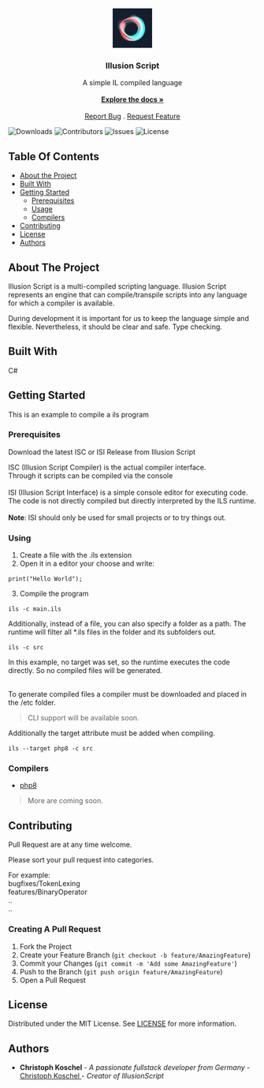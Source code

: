 ﻿<br/>
<p align="center">
  <a href="https://github.com/christoph-koschel/illusion-script">
    <img src="images/logo.png" alt="Logo" width="80" height="80">
  </a>

<h3 align="center">Illusion Script</h3>

  <p align="center">
    A simple IL compiled language
    <br/>
    <br/>
    <a href="https://github.com/christoph-koschel/illusion-script"><strong>Explore the docs »</strong></a>
    <br/>
    <br/>
    <a href="https://github.com/christoph-koschel/illusion-script/issues">Report Bug</a>
    .
    <a href="https://github.com/christoph-koschel/illusion-script/issues">Request Feature</a>
  </p>
</p>

![Downloads](https://img.shields.io/github/downloads/christoph-koschel/illusion-script/total) ![Contributors](https://img.shields.io/github/contributors/christoph-koschel/illusion-script?color=dark-green) ![Issues](https://img.shields.io/github/issues/christoph-koschel/illusion-script) ![License](https://img.shields.io/github/license/christoph-koschel/illusion-script)

## Table Of Contents

* [About the Project](#about-the-project)
* [Built With](#built-with)
* [Getting Started](#getting-started)
    * [Prerequisites](#prerequisites)
    * [Usage](#usage)
    * [Compilers](#compilers)
* [Contributing](#contributing)
* [License](#license)
* [Authors](#authors)

## About The Project

Illusion Script is a multi-compiled scripting language. Illusion Script represents an engine that can compile/transpile scripts into any language for which a compiler is available.

During development it is important for us to keep the language simple and flexible. Nevertheless, it should be clear and safe. Type checking.
## Built With

C#

## Getting Started

This is an example to compile a ils program

### Prerequisites

Download the latest ISC or ISI Release from Illusion Script

ISC (Illusion Script Compiler) is the actual compiler interface.<br>
Through it scripts can be compiled via the console<br>
<br>
ISI (Illusion Script Interface) is a simple console editor for executing code. The code is not directly compiled but directly interpreted by the ILS runtime.<br>
<br>
**Note**: ISI should only be used for small projects or to try things out.

### Using

1. Create a file with the .ils extension
2. Open it in a editor your choose and write:

```
print("Hello World");
```

3. Compile the program

```
ils -c main.ils
```

Additionally, instead of a file, you can also specify a folder as a path. The runtime will filter all *.ils files in the folder and its subfolders out.

```
ils -c src
```

In this example, no target was set, so the runtime executes the code directly.
So no compiled files will be generated.<br>
<br>

To generate compiled files a compiler must be downloaded and placed in the /etc folder.

> CLI support will be available soon.

Additionally the target attribute must be added when compiling.


```
ils --target php8 -c src
```

### Compilers
* [php8](https://github.com/Christoph-Koschel/illusion-script-php-compiler)

> More are coming soon.

## Contributing

Pull Request are at any time welcome.

Please sort your pull request into categories.

For example:\
bugfixes/TokenLexing\
features/BinaryOperator\
..\
..

### Creating A Pull Request

1. Fork the Project
2. Create your Feature Branch (`git checkout -b feature/AmazingFeature`)
3. Commit your Changes (`git commit -m 'Add some AmazingFeature'`)
4. Push to the Branch (`git push origin feature/AmazingFeature`)
5. Open a Pull Request

## License

Distributed under the MIT License. See [LICENSE](https://github.com/christoph-koschel/illusion-script/blob/main/LICENSE.md) for more information.

## Authors

* **Christoph Koschel** - *A passionate fullstack developer from Germany* - [Christoph Koschel ](https://github.com/Christoph-Koschel) - *Creator of IllusionScript*
